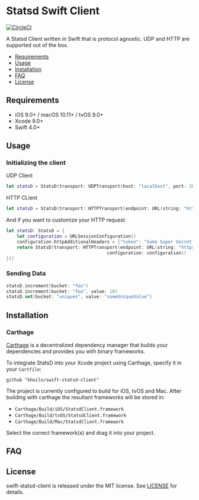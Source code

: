 # Statsd Swift Client

[![CircleCI](https://circleci.com/gh/khoiln/swift-statsd-client.svg?style=svg)](https://circleci.com/gh/khoiln/swift-statsd-client)

A Statsd Client written in Swift that is protocol agnostic. UDP and HTTP are supported out of the box.

- [Requirements](#requirements)
- [Usage](#usage)
- [Installation](#installation)
- [FAQ](#faq)
- [License](#license)

## Requirements

- iOS 9.0+ / macOS 10.11+ / tvOS 9.0+
- Xcode 9.0+
- Swift 4.0+

## Usage

### Initializing the client

UDP Client
```swift
let statsD = StatsD(transport: UDPTransport(host: "localhost", port: 2003))
```

HTTP CLient
```swift
let statsD = StatsD(transport: HTTPTransport(endpoint: URL(string: "https://localhost:8888/statsd")!)
```

And if you want to customize your HTTP request
```swift
let statsD: StatsD = {
    let configuration = URLSessionConfiguration()
    configuration.httpAdditionalHeaders = ["token": "Some Super Secret Token"]
    return StatsD(transport: HTTPTransport(endpoint: URL(string: "https://localhost:8888/statsd")!,
                                      configuration: configuration))
}()
```

### Sending Data

```swift
statsD.increment(bucket: "foo")
statsD.increment(bucket: "foo", value: 10)
statsD.set(bucket: "uniques", value: "someUniqueValue")
```

## Installation

### Carthage

[Carthage](https://github.com/Carthage/Carthage) is a decentralized dependency manager that builds your dependencies and provides you with binary frameworks.

To integrate StatsD into your Xcode project using Carthage, specify it in your `Cartfile`:

```ogdl
github "khoiln/swift-statsd-client"
```

The project is currently configured to build for iOS, tvOS and Mac. After building with carthage the resultant frameworks will be stored in:

* `Carthage/Build/iOS/StatsdClient.framework`
* `Carthage/Build/tvOS/StatsdClient.framework`
* `Carthage/Build/Mac/StatsdClient.framework`

Select the correct framework(s) and drag it into your project.

## FAQ

## License

swift-statsd-client is released under the MIT license. See [LICENSE](https://github.com/khoiln/swift-statsd-client/blob/master/LICENSE) for details.
